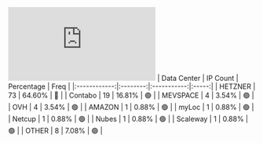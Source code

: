![Diagramm](https://github.com/obajay/StateSync-snapshots/blob/main/Projects/Ojo/1/README.md)
| Data Center | IP Count | Percentage | Freq |
|:------------:|:--------:|:-----------:|:-----:|
| HETZNER | 73 | 64.60% | 🔴 |
| Contabo | 19 | 16.81% | 🟢 |
| MEVSPACE | 4 | 3.54% | 🟢 |
| OVH | 4 | 3.54% | 🟢 |
| AMAZON | 1 | 0.88% | 🟢 |
| myLoc | 1 | 0.88% | 🟢 |
| Netcup | 1 | 0.88% | 🟢 |
| Nubes | 1 | 0.88% | 🟢 |
| Scaleway | 1 | 0.88% | 🟢 |
| OTHER | 8 | 7.08% | 🟢 |